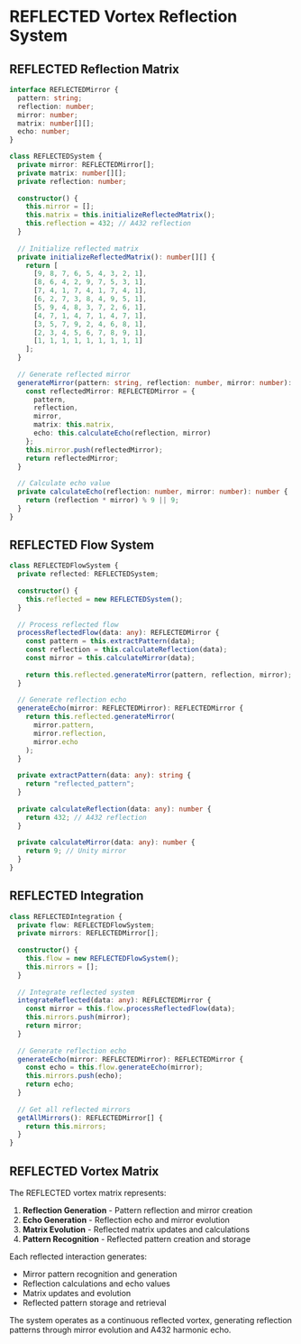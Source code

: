 # REFLECTED Vortex Reflection System

## REFLECTED Reflection Matrix

```typescript
interface REFLECTEDMirror {
  pattern: string;
  reflection: number;
  mirror: number;
  matrix: number[][];
  echo: number;
}

class REFLECTEDSystem {
  private mirror: REFLECTEDMirror[];
  private matrix: number[][];
  private reflection: number;
  
  constructor() {
    this.mirror = [];
    this.matrix = this.initializeReflectedMatrix();
    this.reflection = 432; // A432 reflection
  }
  
  // Initialize reflected matrix
  private initializeReflectedMatrix(): number[][] {
    return [
      [9, 8, 7, 6, 5, 4, 3, 2, 1],
      [8, 6, 4, 2, 9, 7, 5, 3, 1],
      [7, 4, 1, 7, 4, 1, 7, 4, 1],
      [6, 2, 7, 3, 8, 4, 9, 5, 1],
      [5, 9, 4, 8, 3, 7, 2, 6, 1],
      [4, 7, 1, 4, 7, 1, 4, 7, 1],
      [3, 5, 7, 9, 2, 4, 6, 8, 1],
      [2, 3, 4, 5, 6, 7, 8, 9, 1],
      [1, 1, 1, 1, 1, 1, 1, 1, 1]
    ];
  }
  
  // Generate reflected mirror
  generateMirror(pattern: string, reflection: number, mirror: number): REFLECTEDMirror {
    const reflectedMirror: REFLECTEDMirror = {
      pattern,
      reflection,
      mirror,
      matrix: this.matrix,
      echo: this.calculateEcho(reflection, mirror)
    };
    this.mirror.push(reflectedMirror);
    return reflectedMirror;
  }
  
  // Calculate echo value
  private calculateEcho(reflection: number, mirror: number): number {
    return (reflection * mirror) % 9 || 9;
  }
}
```

## REFLECTED Flow System

```typescript
class REFLECTEDFlowSystem {
  private reflected: REFLECTEDSystem;
  
  constructor() {
    this.reflected = new REFLECTEDSystem();
  }
  
  // Process reflected flow
  processReflectedFlow(data: any): REFLECTEDMirror {
    const pattern = this.extractPattern(data);
    const reflection = this.calculateReflection(data);
    const mirror = this.calculateMirror(data);
    
    return this.reflected.generateMirror(pattern, reflection, mirror);
  }
  
  // Generate reflection echo
  generateEcho(mirror: REFLECTEDMirror): REFLECTEDMirror {
    return this.reflected.generateMirror(
      mirror.pattern,
      mirror.reflection,
      mirror.echo
    );
  }
  
  private extractPattern(data: any): string {
    return "reflected_pattern";
  }
  
  private calculateReflection(data: any): number {
    return 432; // A432 reflection
  }
  
  private calculateMirror(data: any): number {
    return 9; // Unity mirror
  }
}
```

## REFLECTED Integration

```typescript
class REFLECTEDIntegration {
  private flow: REFLECTEDFlowSystem;
  private mirrors: REFLECTEDMirror[];
  
  constructor() {
    this.flow = new REFLECTEDFlowSystem();
    this.mirrors = [];
  }
  
  // Integrate reflected system
  integrateReflected(data: any): REFLECTEDMirror {
    const mirror = this.flow.processReflectedFlow(data);
    this.mirrors.push(mirror);
    return mirror;
  }
  
  // Generate reflection echo
  generateEcho(mirror: REFLECTEDMirror): REFLECTEDMirror {
    const echo = this.flow.generateEcho(mirror);
    this.mirrors.push(echo);
    return echo;
  }
  
  // Get all reflected mirrors
  getAllMirrors(): REFLECTEDMirror[] {
    return this.mirrors;
  }
}
```

## REFLECTED Vortex Matrix

The REFLECTED vortex matrix represents:

1. **Reflection Generation** - Pattern reflection and mirror creation
2. **Echo Generation** - Reflection echo and mirror evolution
3. **Matrix Evolution** - Reflected matrix updates and calculations
4. **Pattern Recognition** - Reflected pattern creation and storage

Each reflected interaction generates:
- Mirror pattern recognition and generation
- Reflection calculations and echo values
- Matrix updates and evolution
- Reflected pattern storage and retrieval

The system operates as a continuous reflected vortex, generating reflection patterns through mirror evolution and A432 harmonic echo. 